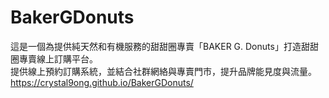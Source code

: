 # BakerGDonuts
這是一個為提供純天然和有機服務的甜甜圈專賣「BAKER G. Donuts」打造甜甜圈專賣線上訂購平台。<br/>
提供線上預約訂購系統，並結合社群網絡與專賣門市，提升品牌能見度與流量。<br/>
https://crystal9ong.github.io/BakerGDonuts/
